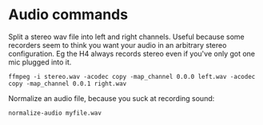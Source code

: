Audio commands
==============

Split a stereo wav file into left and right channels. Useful because some
recorders seem to think you want your audio in an arbitrary stereo
configuration. Eg the H4 always records stereo even if you've only got one mic
plugged into it.

    ffmpeg -i stereo.wav -acodec copy -map_channel 0.0.0 left.wav -acodec copy -map_channel 0.0.1 right.wav

Normalize an audio file, because you suck at recording sound:

    normalize-audio myfile.wav
